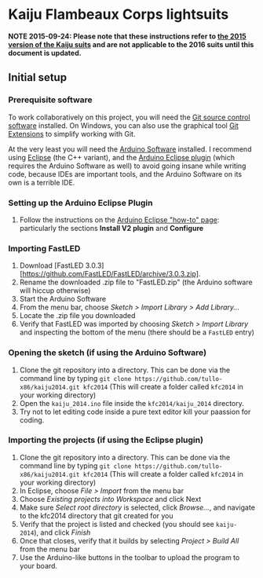 Kaiju Flambeaux Corps lightsuits
================================

**NOTE 2015-09-24: Please note that these instructions refer to [the 2015 version of the Kaiju suits](https://github.com/tullo-x86/kaiju-flambeaux-corps/tree/v1.1) and are not applicable to the 2016 suits until this document is updated.**

Initial setup
-------------

### Prerequisite software

To work collaboratively on this project, you will need the [Git source control software][5] installed. On Windows, you can also use the graphical tool [Git Extensions][4] to simplify working with Git.

At the very least you will need the [Arduino Software][3] installed. I recommend using [Eclipse][1] (the C++ variant), and the [Arduino Eclipse plugin][2] (which requires the Arduino Software as well) to avoid going insane while writing code, because IDEs are important tools, and the Arduino Software on its own is a terrible IDE.

### Setting up the Arduino Eclipse Plugin

1. Follow the instructions on the [Arduino Eclipse "how-to" page][6]: particularly the sections **Install V2 plugin** and **Configure**

### Importing FastLED

1. Download [FastLED 3.0.3][https://github.com/FastLED/FastLED/archive/3.0.3.zip].
2. Rename the downloaded .zip file to "FastLED.zip" (the Arduino software will hiccup otherwise)
3. Start the Arduino Software
4. From the menu bar, choose *Sketch > Import Library > Add Library...*
5. Locate the .zip file you downloaded
6. Verify that FastLED was imported by choosing *Sketch > Import Library* and inspecting the bottom of the menu (there should be a `FastLED` entry)

### Opening the sketch (if using the Arduino Software)

1. Clone the git repository into a directory. This can be done via the command line by typing `git clone https://github.com/tullo-x86/kaiju2014.git kfc2014` (This will create a folder called `kfc2014` in your working directory)
2. Open the `kaiju_2014.ino` file inside the `kfc2014/kaiju_2014` directory.
3. Try not to let editing code inside a pure text editor kill your paassion for coding.

### Importing the projects (if using the Eclipse plugin)

1. Clone the git repository into a directory. This can be done via the command line by typing `git clone https://github.com/tullo-x86/kaiju2014.git kfc2014` (This will create a folder called `kfc2014` in your working directory)
2. In Eclipse, choose *File > Import* from the menu bar
3. Choose *Existing projects into Workspace* and click Next
4. Make sure *Select root directory* is selected, click *Browse...*, and navigate to the kfc2014 directory that git created for you
5. Verify that the project is listed and checked (you should see `kaiju-2014`), and click *Finish*
6. Once that closes, verify that it builds by selecting *Project > Build All* from the menu bar
7. Use the Arduino-like buttons in the toolbar to upload the program to your board.

[1]: http://eclipse.org/downloads/packages/eclipse-ide-cc-developers/lunasr1
[2]: http://eclipse.baeyens.it/rlogiacco/index.html
[3]: http://arduino.cc/en/Main/Software
[4]: https://code.google.com/p/gitextensions/
[5]: http://git-scm.com/downloads
[6]: http://eclipse.baeyens.it/rlogiacco/how_to.shtml